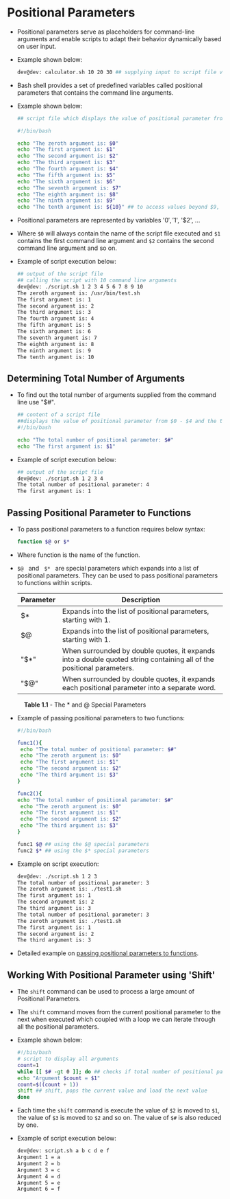 # Positional Parameters
- Positional parameters serve as placeholders for command-line arguments and enable scripts to adapt their behavior dynamically based on user input. 

 - Example shown below:

    ```bash
    dev@dev: calculator.sh 10 20 30 ## supplying input to script file via command line
    ```
 - Bash shell provides a set of predefined variables called positional parameters that contains the command line arguments. 
 - Example shown below: 
    ``` bash
    ## script file which displays the value of positional parameter from $0 - $10

    #!/bin/bash 
    
    echo "The zeroth argument is: $0"
    echo "The first argument is: $1"
    echo "The second argument is: $2"
    echo "The third argument is: $3"
    echo "The fourth argument is: $4"
    echo "The fifth argument is: $5"
    echo "The sixth argument is: $6"
    echo "The seventh argument is: $7"
    echo "The eighth argument is: $8"
    echo "The ninth argument is: $9"
    echo "The tenth argument is: ${10}" ## to access values beyond $9, use ${x}
    ```
 - Positional parameters are represented by variables '$0', '$1', '$2', ... 
 - Where `$0` will always contain the name of the script file executed and `$1` contains the first command line argument and `$2` contains the second command line argument and so on. 
- Example of script execution below:
    ```bash
    ## output of the script file 
    ## calling the script with 10 command line arguments
    dev@dev: ./script.sh 1 2 3 4 5 6 7 8 9 10
    The zeroth argument is: /usr/bin/test.sh
    The first argument is: 1
    The second argument is: 2
    The third argument is: 3
    The fourth argument is: 4
    The fifth argument is: 5
    The sixth argument is: 6
    The seventh argument is: 7
    The eighth argument is: 8
    The ninth argument is: 9
    The tenth argument is: 10
    ```

## Determining Total Number of Arguments 
 - To find out the total number of arguments supplied from the command line use "$#". 

    ```bash
   ## content of a script file 
   ##displays the value of positional parameter from $0 - $4 and the total number of positional parameters
   #!/bin/bash 
   
   echo "The total number of positional parameter: $#"
   echo "The first argument is: $1"
   ```
- Example of script execution below:
   ```bash
   ## output of the script file
   dev@dev: ./script.sh 1 2 3 4
   The total number of positional parameter: 4
   The first argument is: 1
   ```

 ## Passing Positional Parameter to Functions
  - To pass positional parameters to a function requires below syntax:

    ```bash
    function $@ or $*
    ```
  - Where function is the name of the function.
  - `$@` &nbsp; and &nbsp; `$*` &nbsp; are special parameters which expands into a list of positional parameters. They can be used to pass positional parameters to functions within scripts. 
  
    | Parameter | Description |
    | ----------| -------------- |
    | $*        | Expands into the list of positional parameters, starting with 1.                                 |
    | $@        | Expands into the list of positional parameters, starting with 1.                                 |
    | "$*"      | When surrounded by double quotes, it expands into a double quoted string containing all of the positional parameters.
    | "$@"      | When surrounded by double quotes, it expands each positional parameter into a separate word.       |
    
    &nbsp; &nbsp; **Table 1.1** - The * and @ Special Parameters

- Example of passing positional parameters to two functions:
  ```bash
  #!/bin/bash

  func1(){
   echo "The total number of positional parameter: $#"
   echo "The zeroth argument is: $0"
   echo "The first argument is: $1"
   echo "The second argument is: $2"
   echo "The third argument is: $3"
  }

  func2(){
  echo "The total number of positional parameter: $#"
   echo "The zeroth argument is: $0"
   echo "The first argument is: $1"
   echo "The second argument is: $2"
   echo "The third argument is: $3"
  }

  func1 $@ ## using the $@ special parameters
  func2 $* ## using the $* special parameters
  ```
- Example on script execution:
  ```bash
  dev@dev: ./script.sh 1 2 3
  The total number of positional parameter: 3
  The zeroth argument is: ./test1.sh
  The first argument is: 1
  The second argument is: 2
  The third argument is: 3
  The total number of positional parameter: 3
  The zeroth argument is: ./test1.sh
  The first argument is: 1
  The second argument is: 2
  The third argument is: 3
  ```


 - Detailed example on [passing positional parameters to functions](./_Positional%20Parameters%20Examples.md).

 ## Working With Positional Parameter using 'Shift'
 - The `shift` command can be used to process a large amount of Positional Parameters.
 - The `shift` command moves from the current positional parameter to the next when executed which coupled with a loop we can iterate through all the positional parameters. 
 - Example shown below:

    ```bash
    #!/bin/bash
    # script to display all arguments
    count=1
    while [[ $# -gt 0 ]]; do ## checks if total number of positional parameters is greater than 0, will terminate on 0 or less than 0
    echo "Argument $count = $1"
    count=$((count + 1))
    shift ## shift, pops the current value and load the next value
    done
    ```
 - Each time the `shift` command is execute the value of `$2` is moved to `$1`, the value of `$3` is moved to `$2` and so on. The value of `$#` is also reduced by one.
 - Example of script execution below:

    ```bash
    dev@dev: script.sh a b c d e f
    Argument 1 = a
    Argument 2 = b
    Argument 3 = c
    Argument 4 = d
    Argument 5 = e
    Argument 6 = f
    ```


